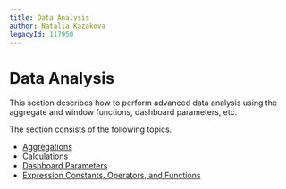 ```yaml
---
title: Data Analysis
author: Natalia Kazakova
legacyId: 117950
---
```

# Data Analysis
This section describes how to perform advanced data analysis using the aggregate and window functions, dashboard parameters, etc.

The section consists of the following topics.
* [Aggregations](data-analysis/aggregations.md)
* [Calculations](data-analysis/calculations.md)
* [Dashboard Parameters](data-analysis/dashboard-parameters.md)
* [Expression Constants, Operators, and Functions](data-analysis/expression-constants-operators-and-functions.md)